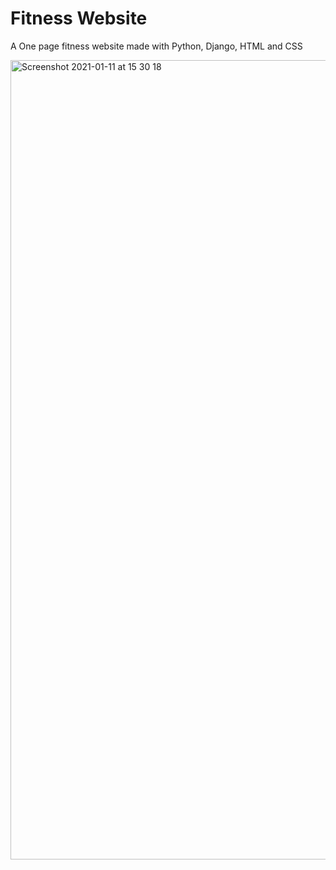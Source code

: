# Fitness Website
A One page fitness website made with Python, Django, HTML and CSS


<img width="1279" alt="Screenshot 2021-01-11 at 15 30 18" src="https://user-images.githubusercontent.com/67547010/104201749-fc640780-5421-11eb-89db-abb5150ec38c.png">
